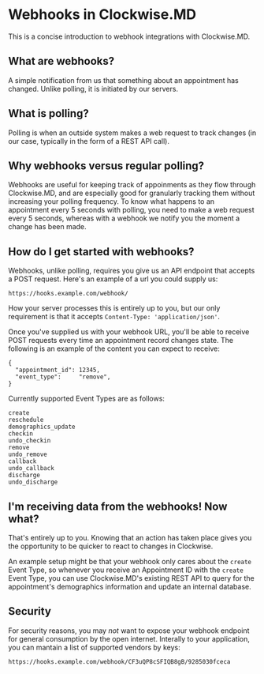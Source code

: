 # Webhooks in Clockwise.MD
This is a concise introduction to webhook integrations with Clockwise.MD.

## What are webhooks?
A simple notification from us that something about an appointment has changed.
Unlike polling, it is initiated by our servers.

## What is polling?
Polling is when an outside system makes a web request to track changes
(in our case, typically in the form of a REST API call).

## Why webhooks versus regular polling?
Webhooks are useful for keeping track of appoinments as they flow through
Clockwise.MD, and are especially good for granularly tracking them without
increasing your polling frequency. To know what happens to an appointment
every 5 seconds with polling, you need to make a web request every 5 seconds,
whereas with a webhook we notify you the moment a change has been made.

## How do I get started with webhooks?
Webhooks, unlike polling, requires you give us an API endpoint that accepts
a POST request. Here's an example of a url you could supply us:

`https://hooks.example.com/webhook/`

How your server processes this is entirely up to you, but our
only requirement is that it accepts `Content-Type: 'application/json'`.

Once you've supplied us with your webhook URL, you'll be able to receive
POST requests every time an appointment record changes state.  The following
is an example of the content you can expect to receive:

```
{
  "appointment_id": 12345,
  "event_type":     "remove",
}
```

Currently supported Event Types are as follows:

```
create
reschedule
demographics_update
checkin
undo_checkin
remove
undo_remove
callback
undo_callback
discharge
undo_discharge
```

## I'm receiving data from the webhooks!  Now what?
That's entirely up to you. Knowing that an action has taken place gives you
the opportunity to be quicker to react to changes in Clockwise.

An example setup might be that your webhook only cares about the `create`
Event Type, so whenever you receive an Appointment ID with the `create` Event
Type, you can use Clockwise.MD's existing REST API to query for the
appointment's demographics information and update an internal database.

## Security
For security reasons, you may *not* want to expose your webhook endpoint for
general consumption by the open internet. Interally to your application, you
can mantain a list of supported vendors by keys:

`https://hooks.example.com/webhook/CF3uQP8cSFIQB8gB/9285030fceca`
